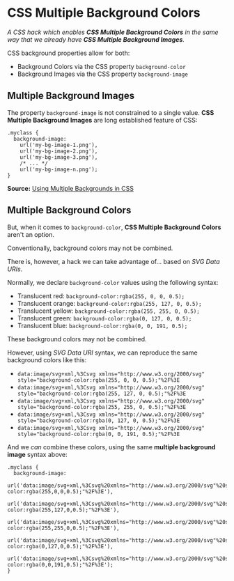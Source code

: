 # CSS Multiple Background Colors
*A CSS hack which enables **CSS Multiple Background Colors** in the same way that we already have **CSS Multiple Background Images**.*

CSS background properties allow for both:

 - Background Colors via the CSS property `background-color`
 - Background Images via the CSS property `background-image`

## Multiple Background Images
The property `background-image` is not constrained to a single value. **CSS Multiple Background Images** are long established feature of CSS:

```
.myclass {
  background-image:
    url('my-bg-image-1.png'), 
    url('my-bg-image-2.png'), 
    url('my-bg-image-3.png'),
    /* ... */
    url('my-bg-image-n.png');
}
```

**Source:** [Using Multiple Backgrounds in CSS](https://developer.mozilla.org/en-US/docs/Web/CSS/CSS_Backgrounds_and_Borders/Using_multiple_backgrounds)

## Multiple Background Colors
But, when it comes to `background-color`, **CSS Multiple Background Colors** aren't an option.

Conventionally, background colors may not be combined.

There is, however, a hack we can take advantage of... based on *SVG Data URIs*.

Normally, we declare `background-color` values using the following syntax:

 - Translucent red: `background-color:rgba(255, 0, 0, 0.5);`
 - Translucent orange: `background-color:rgba(255, 127, 0, 0.5);`
 - Translucent yellow: `background-color:rgba(255, 255, 0, 0.5);`
 - Translucent green: `background-color:rgba(0, 127, 0, 0.5);`
 - Translucent blue: `background-color:rgba(0, 0, 191, 0.5);`

These background colors may not be combined.

However, using *SVG Data URI* syntax, we can reproduce the same background colors like this:

 - `data:image/svg+xml,%3Csvg xmlns="http://www.w3.org/2000/svg" style="background-color:rgba(255, 0, 0, 0.5);"%2F%3E`
 - `data:image/svg+xml,%3Csvg xmlns="http://www.w3.org/2000/svg" style="background-color:rgba(255, 127, 0, 0.5);"%2F%3E`
 - `data:image/svg+xml,%3Csvg xmlns="http://www.w3.org/2000/svg" style="background-color:rgba(255, 255, 0, 0.5);"%2F%3E`
 - `data:image/svg+xml,%3Csvg xmlns="http://www.w3.org/2000/svg" style="background-color:rgba(0, 127, 0, 0.5);"%2F%3E`
 - `data:image/svg+xml,%3Csvg xmlns="http://www.w3.org/2000/svg" style="background-color:rgba(0, 0, 191, 0.5);"%2F%3E`



And we *can* combine these colors, using the same **multiple background image** syntax above:

```
.myclass {
  background-image:
    url('data:image/svg+xml,%3Csvg%20xmlns="http://www.w3.org/2000/svg"%20style="background-color:rgba(255,0,0,0.5);"%2F%3E'), 
    url('data:image/svg+xml,%3Csvg%20xmlns="http://www.w3.org/2000/svg"%20style="background-color:rgba(255,127,0,0.5);"%2F%3E'), 
    url('data:image/svg+xml,%3Csvg%20xmlns="http://www.w3.org/2000/svg"%20style="background-color:rgba(255,255,0,0.5);"%2F%3E'),
    url('data:image/svg+xml,%3Csvg%20xmlns="http://www.w3.org/2000/svg"%20style="background-color:rgba(0,127,0,0.5);"%2F%3E'),
    url('data:image/svg+xml,%3Csvg%20xmlns="http://www.w3.org/2000/svg"%20style="background-color:rgba(0,0,191,0.5);"%2F%3E');
}
```

